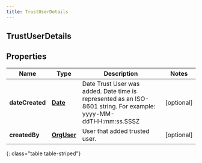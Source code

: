 ```yaml
---
title: TrustUserDetails
---
```

## TrustUserDetails


## Properties

| Name | Type | Description | Notes |
| ------------ | ------------- | ------------- | ------------- |
| **dateCreated** | [**Date**](Date.html) | Date Trust User was added. Date time is represented as an ISO-8601 string. For example: yyyy-MM-ddTHH:mm:ss.SSSZ |  [optional] |
| **createdBy** | [**OrgUser**](OrgUser.html) | User that added trusted user. |  [optional] |
{: class="table table-striped"}



